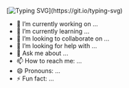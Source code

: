 [![Typing SVG](https://readme-typing-svg.demolab.com?font=Fira+Code&size=24&duration=3000&width=435&lines=Hi+there+%F0%9F%91%8B;I'm+Kotodama+~)](https://git.io/typing-svg)


- 🔭 I’m currently working on ...
- 🌱 I’m currently learning ...
- 👯 I’m looking to collaborate on ...
- 🤔 I’m looking for help with ...
- 💬 Ask me about ...
- 📫 How to reach me: ...
- 😄 Pronouns: ...
- ⚡ Fun fact: ...
<!--
**Inexplicable-YL/Inexplicable-YL** is a ✨ _special_ ✨ repository because its `README.md` (this file) appears on your GitHub profile.

Here are some ideas to get you started:


-->
